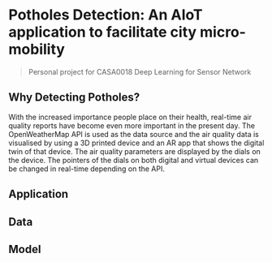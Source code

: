 
# Potholes Detection: An AIoT application to facilitate city micro-mobility


> Personal project for CASA0018 Deep Learning for Sensor Network



## Why Detecting Potholes?
With the increased importance people place on their health, real-time air quality reports have become even more important in the present day. The OpenWeatherMap API is used as the data source and the air quality data is visualised by using a 3D printed device and an AR app that shows the digital twin of that device. The air quality parameters are displayed by the dials on the device. The pointers of the dials on both digital and virtual devices can be changed in real-time depending on the API.


## Application

## Data

## Model


## 
